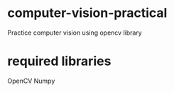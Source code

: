 # computer-vision-practical
Practice computer vision using opencv library

# required libraries

OpenCV
Numpy
